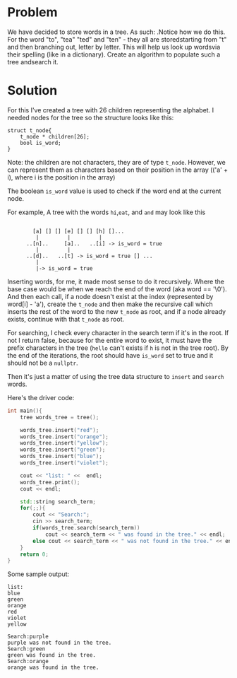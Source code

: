 # Problem

We have decided to store words in a tree. As such: .Notice how we do this.  For the word "to", "tea" "ted" and "ten" - they all are storedstarting from "t" and then branching out, letter by letter.  This will help us look up wordsvia their spelling (like in a dictionary).  Create an algorithm to populate such a tree andsearch it.

# Solution

For this I've created a tree with 26 children representing the alphabet. I needed nodes for the tree so the structure looks like this:

```
struct t_node{
    t_node * children[26];
    bool is_word;
}
```
Note: the children are not characters, they are of type `t_node`. However, we can represent them as characters based on their position in the array (('a' + i), where i is the position in the array)

The boolean `is_word` value is used to check if the word end at the current node.

For example, A tree with the words `hi`,`eat`, and `and` may look like this
```

        [a] [] [] [e] [] [] [h] []...
         |         |         |
      ..[n]..     [a]..   ..[i] -> is_word = true
         |         |        
      ..[d]..   ..[t] -> is_word = true [] ...
         | 
         |-> is_word = true

```

Inserting words, for me, it made most sense to do it recursively. Where the base case would be when we reach the end of the word (aka word == '\0'). And then each call, if a node doesn't exist at the index (represented by word[i] - 'a'), create the `t_node` and then make the recursive call which inserts the rest of the word to the new `t_node` as root, and if a node already exists, continue with that `t_node` as root. 


For searching, I check every character in the search term if it's in the root. If not I return false, because for the entire word to exist, it must have the prefix characters in the tree (`hello` can't exists if `h` is not in the tree root). By the end of the iterations, the root should have `is_word` set to true and it should not be a `nullptr`. 

Then it's just a matter of using the tree data structure to `insert` and `search` words.

Here's the driver code:

```cpp
int main(){
    tree words_tree = tree();

    words_tree.insert("red");
    words_tree.insert("orange");
    words_tree.insert("yellow");
    words_tree.insert("green");
    words_tree.insert("blue");
    words_tree.insert("violet");

    cout << "list: " <<  endl;
    words_tree.print();
    cout << endl;

    std::string search_term;
    for(;;){
        cout << "Search:";
        cin >> search_term;
        if(words_tree.search(search_term))
            cout << search_term << " was found in the tree." << endl;
        else cout << search_term << " was not found in the tree." << endl;
    }
    return 0;
} 
```

Some sample output:

```
list: 
blue
green
orange
red
violet
yellow

Search:purple
purple was not found in the tree.
Search:green
green was found in the tree.
Search:orange
orange was found in the tree.
```
